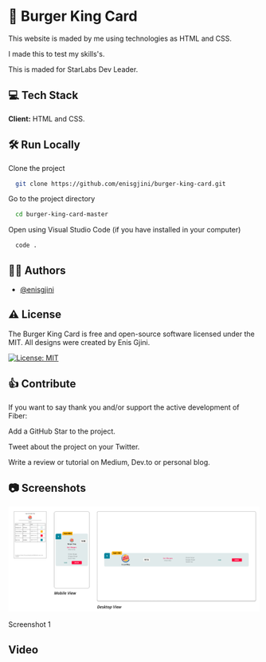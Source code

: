 
# 👋 Burger King Card

This website is maded by me using technologies as HTML and CSS.

I made this to test my skills's.

This is maded for StarLabs Dev Leader.


## 💻 Tech Stack

**Client:** HTML and CSS.
## 🛠️ Run Locally

Clone the project

```bash
  git clone https://github.com/enisgjini/burger-king-card.git
```

Go to the project directory

```bash
  cd burger-king-card-master
```

Open using Visual Studio Code (if you have installed in your computer)

```bash
  code .
```

## 👨‍💻 Authors

- [@enisgjini](https://github.com/enisgjini/)
## ⚠️ License

The Burger King Card is free and open-source software licensed under the MIT. All designs were created by Enis Gjini.

[![License: MIT](https://img.shields.io/badge/License-MIT-yellow.svg)](https://opensource.org/licenses/MIT)
## 👍 Contribute

If you want to say thank you and/or support the active development of Fiber:

Add a GitHub Star to the project.

Tweet about the project on your Twitter.

Write a review or tutorial on Medium, Dev.to or personal blog.

## 📷 Screenshots



<img src="assets/Frame 2.png"/>

Screenshot 1

## Video 

